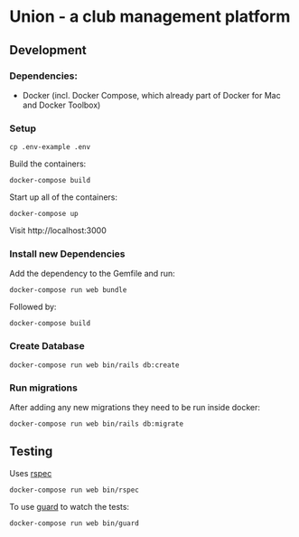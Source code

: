 # Union - a club management platform

## Development

### Dependencies:

- Docker (incl. Docker Compose, which already part of Docker for Mac and Docker Toolbox)

### Setup
```
cp .env-example .env
```

Build the containers:
```
docker-compose build
```

Start up all of the containers:
```
docker-compose up
```

Visit http://localhost:3000

### Install new Dependencies

Add the dependency to the Gemfile and run:
```
docker-compose run web bundle
```

Followed by:
```
docker-compose build
```

### Create Database
```
docker-compose run web bin/rails db:create
```

### Run migrations

After adding any new migrations they need to be run inside docker:
```
docker-compose run web bin/rails db:migrate
```

## Testing

Uses [rspec](https://github.com/rspec/rspec)
```
docker-compose run web bin/rspec
```

To use [guard](https://github.com/guard/guard) to watch the tests:
```
docker-compose run web bin/guard
```